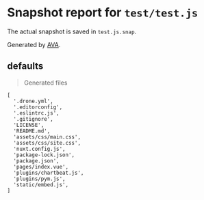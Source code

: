 # Snapshot report for `test/test.js`

The actual snapshot is saved in `test.js.snap`.

Generated by [AVA](https://ava.li).

## defaults

> Generated files

    [
      '.drone.yml',
      '.editorconfig',
      '.eslintrc.js',
      '.gitignore',
      'LICENSE',
      'README.md',
      'assets/css/main.css',
      'assets/css/site.css',
      'nuxt.config.js',
      'package-lock.json',
      'package.json',
      'pages/index.vue',
      'plugins/chartbeat.js',
      'plugins/pym.js',
      'static/embed.js',
    ]
